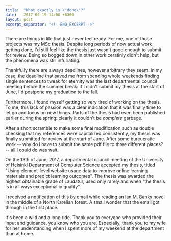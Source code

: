 ```yaml
---
title:  "What exactly is \"done\"?"
date:   2017-06-19 14:00 +0300
layout: post
excerpt_separator: "<!--END_EXCERPT-->"
---
```

There are things in life that just never feel ready. For me, one of those projects was my MSc thesis.<!--END_EXCERPT--> Despite long periods of now actual work getting done, I'd still feel like the thesis just wasn't good enough to submit for review. Being so bogged down in other work ceratinly didn't help, but the phenomena was still infuriating.

Thankfully there are always deadlines, however arbitrary they seem. In my case, the deadline that saved me from spending whole weekends finding single sentences to tweak for eternity was the last departmental council meeting before the summer break: if I didn't submit my thesis at the start of June, I'd postpone my graduation to the fall.

Furthermore, I found myself getting so very tired of working on the thesis. To me, this lack of passion was a clear indication that it was finally time to let go and focus on new things. Parts of the thesis had even been published earlier during the spring: clearly it couldn't be *complete* garbage.

After a short scramble to make some final modification such as double checking that my references were capitalized consistently, my thesis was finally submitted for review at the start of June. After some bureucratic work -- why do I have to submit the same pdf file to three different places? -- all I could do was wait. 

On the 13th of June, 2017, a departmental council meeting of the University of Helsinki Department of Computer Science accepted my thesis, titled "Using element-level website usage data to improve online learning materials and predict learning outcomes". The thesis was awarded the highest obtainable grade of Laudatur, used only rarely and when "the thesis is in all ways exceptional in quality".

I received a notification of this by email while reading an Ian M. Banks novel in the middle of a North Karelian forest. A small wonder that the email got through in the first place. 

It's been a wild and a long ride. Thank you to everyone who provided their input and guidance, you know who you are. Especially, thank you to my wife for her understanding when I spent more of my weekend at the department than at home.
